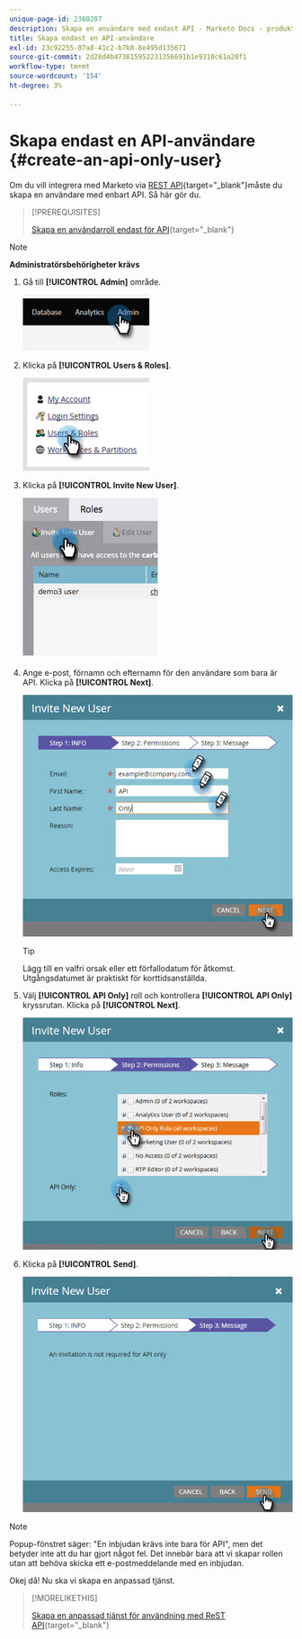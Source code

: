```yaml
---
unique-page-id: 2360207
description: Skapa en användare med endast API - Marketo Docs - produktdokumentation
title: Skapa endast en API-användare
exl-id: 23c92255-07a8-41c2-b7b8-8e495d135671
source-git-commit: 2d28d4b473815952231356691b1e9310c61a20f1
workflow-type: tm+mt
source-wordcount: '154'
ht-degree: 3%

---
```


# Skapa endast en API-användare {#create-an-api-only-user}

Om du vill integrera med Marketo via [REST API](https://developers.marketo.com/documentation/rest/){target="_blank"}måste du skapa en användare med enbart API. Så här gör du.

>[!PREREQUISITES]
>
>[Skapa en användarroll endast för API](/help/marketo/product-docs/administration/users-and-roles/create-an-api-only-user-role.md){target="_blank"}

>[!NOTE]
>
>**Administratörsbehörigheter krävs**

1. Gå till **[!UICONTROL Admin]** område.

   ![](assets/create-an-api-only-user-1.png)

1. Klicka på **[!UICONTROL Users & Roles]**.

   ![](assets/create-an-api-only-user-2.png)

1. Klicka på **[!UICONTROL Invite New User]**.

   ![](assets/create-an-api-only-user-3.png)

1. Ange e-post, förnamn och efternamn för den användare som bara är API. Klicka på **[!UICONTROL Next]**.

   ![](assets/create-an-api-only-user-4.png)

   >[!TIP]
   >
   >Lägg till en valfri orsak eller ett förfallodatum för åtkomst. Utgångsdatumet är praktiskt för korttidsanställda.

1. Välj **[!UICONTROL API Only]** roll och kontrollera **[!UICONTROL API Only]** kryssrutan. Klicka på **[!UICONTROL Next]**.

   ![](assets/create-an-api-only-user-5.png)

1. Klicka på **[!UICONTROL Send]**.

   ![](assets/create-an-api-only-user-6.png)

>[!NOTE]
>
>Popup-fönstret säger: &quot;En inbjudan krävs inte bara för API&quot;, men det betyder inte att du har gjort något fel. Det innebär bara att vi skapar rollen utan att behöva skicka ett e-postmeddelande med en inbjudan.

Okej då! Nu ska vi skapa en anpassad tjänst.

>[!MORELIKETHIS]
>
>[Skapa en anpassad tjänst för användning med ReST API](/help/marketo/product-docs/administration/additional-integrations/create-a-custom-service-for-use-with-rest-api.md){target="_blank"}
